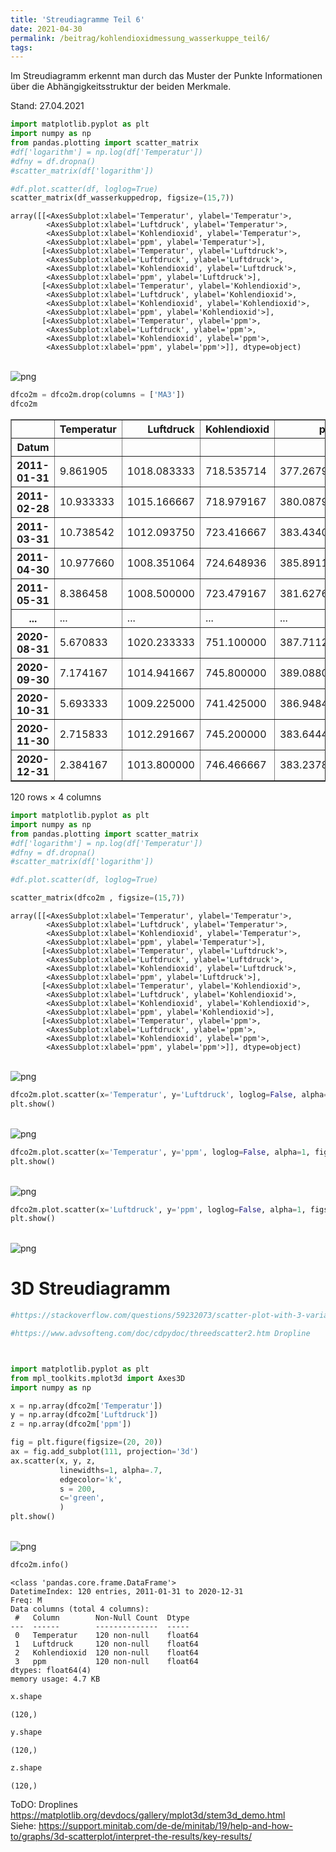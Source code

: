 ```yaml
---
title: 'Streudiagramme Teil 6'
date: 2021-04-30
permalink: /beitrag/kohlendioxidmessung_wasserkuppe_teil6/
tags:
---
```


Im Streudiagramm erkennt man durch das Muster der Punkte Informationen über die Abhängigkeitsstruktur der beiden Merkmale.

Stand: 27.04.2021


```python
import matplotlib.pyplot as plt
import numpy as np
from pandas.plotting import scatter_matrix
#df['logarithm'] = np.log(df['Temperatur']) 
#dfny = df.dropna()
#scatter_matrix(df['logarithm'])

#df.plot.scatter(df, loglog=True)
scatter_matrix(df_wasserkuppedrop, figsize=(15,7))

```




    array([[<AxesSubplot:xlabel='Temperatur', ylabel='Temperatur'>,
            <AxesSubplot:xlabel='Luftdruck', ylabel='Temperatur'>,
            <AxesSubplot:xlabel='Kohlendioxid', ylabel='Temperatur'>,
            <AxesSubplot:xlabel='ppm', ylabel='Temperatur'>],
           [<AxesSubplot:xlabel='Temperatur', ylabel='Luftdruck'>,
            <AxesSubplot:xlabel='Luftdruck', ylabel='Luftdruck'>,
            <AxesSubplot:xlabel='Kohlendioxid', ylabel='Luftdruck'>,
            <AxesSubplot:xlabel='ppm', ylabel='Luftdruck'>],
           [<AxesSubplot:xlabel='Temperatur', ylabel='Kohlendioxid'>,
            <AxesSubplot:xlabel='Luftdruck', ylabel='Kohlendioxid'>,
            <AxesSubplot:xlabel='Kohlendioxid', ylabel='Kohlendioxid'>,
            <AxesSubplot:xlabel='ppm', ylabel='Kohlendioxid'>],
           [<AxesSubplot:xlabel='Temperatur', ylabel='ppm'>,
            <AxesSubplot:xlabel='Luftdruck', ylabel='ppm'>,
            <AxesSubplot:xlabel='Kohlendioxid', ylabel='ppm'>,
            <AxesSubplot:xlabel='ppm', ylabel='ppm'>]], dtype=object)




​    
![png](/images/kohlendioxidmessung/output_3_1.png)
​    



```python
dfco2m = dfco2m.drop(columns = ['MA3'])
dfco2m
```




<div>
<style scoped>
    .dataframe tbody tr th:only-of-type {
        vertical-align: middle;
    }

    .dataframe tbody tr th {
        vertical-align: top;
    }
    
    .dataframe thead th {
        text-align: right;
    }
</style>
<table border="1" class="dataframe">
  <thead>
    <tr style="text-align: right;">
      <th></th>
      <th>Temperatur</th>
      <th>Luftdruck</th>
      <th>Kohlendioxid</th>
      <th>ppm</th>
    </tr>
    <tr>
      <th>Datum</th>
      <th></th>
      <th></th>
      <th></th>
      <th></th>
    </tr>
  </thead>
  <tbody>
    <tr>
      <th>2011-01-31</th>
      <td>9.861905</td>
      <td>1018.083333</td>
      <td>718.535714</td>
      <td>377.267934</td>
    </tr>
    <tr>
      <th>2011-02-28</th>
      <td>10.933333</td>
      <td>1015.166667</td>
      <td>718.979167</td>
      <td>380.087965</td>
    </tr>
    <tr>
      <th>2011-03-31</th>
      <td>10.738542</td>
      <td>1012.093750</td>
      <td>723.416667</td>
      <td>383.434028</td>
    </tr>
    <tr>
      <th>2011-04-30</th>
      <td>10.977660</td>
      <td>1008.351064</td>
      <td>724.648936</td>
      <td>385.891135</td>
    </tr>
    <tr>
      <th>2011-05-31</th>
      <td>8.386458</td>
      <td>1008.500000</td>
      <td>723.479167</td>
      <td>381.627605</td>
    </tr>
    <tr>
      <th>...</th>
      <td>...</td>
      <td>...</td>
      <td>...</td>
      <td>...</td>
    </tr>
    <tr>
      <th>2020-08-31</th>
      <td>5.670833</td>
      <td>1020.233333</td>
      <td>751.100000</td>
      <td>387.711256</td>
    </tr>
    <tr>
      <th>2020-09-30</th>
      <td>7.174167</td>
      <td>1014.941667</td>
      <td>745.800000</td>
      <td>389.088071</td>
    </tr>
    <tr>
      <th>2020-10-31</th>
      <td>5.693333</td>
      <td>1009.225000</td>
      <td>741.425000</td>
      <td>386.948444</td>
    </tr>
    <tr>
      <th>2020-11-30</th>
      <td>2.715833</td>
      <td>1012.291667</td>
      <td>745.200000</td>
      <td>383.644441</td>
    </tr>
    <tr>
      <th>2020-12-31</th>
      <td>2.384167</td>
      <td>1013.800000</td>
      <td>746.466667</td>
      <td>383.237839</td>
    </tr>
  </tbody>
</table>
<p>120 rows × 4 columns</p>
</div>




```python
import matplotlib.pyplot as plt
import numpy as np
from pandas.plotting import scatter_matrix
#df['logarithm'] = np.log(df['Temperatur']) 
#dfny = df.dropna()
#scatter_matrix(df['logarithm'])

#df.plot.scatter(df, loglog=True)

scatter_matrix(dfco2m , figsize=(15,7))

```




    array([[<AxesSubplot:xlabel='Temperatur', ylabel='Temperatur'>,
            <AxesSubplot:xlabel='Luftdruck', ylabel='Temperatur'>,
            <AxesSubplot:xlabel='Kohlendioxid', ylabel='Temperatur'>,
            <AxesSubplot:xlabel='ppm', ylabel='Temperatur'>],
           [<AxesSubplot:xlabel='Temperatur', ylabel='Luftdruck'>,
            <AxesSubplot:xlabel='Luftdruck', ylabel='Luftdruck'>,
            <AxesSubplot:xlabel='Kohlendioxid', ylabel='Luftdruck'>,
            <AxesSubplot:xlabel='ppm', ylabel='Luftdruck'>],
           [<AxesSubplot:xlabel='Temperatur', ylabel='Kohlendioxid'>,
            <AxesSubplot:xlabel='Luftdruck', ylabel='Kohlendioxid'>,
            <AxesSubplot:xlabel='Kohlendioxid', ylabel='Kohlendioxid'>,
            <AxesSubplot:xlabel='ppm', ylabel='Kohlendioxid'>],
           [<AxesSubplot:xlabel='Temperatur', ylabel='ppm'>,
            <AxesSubplot:xlabel='Luftdruck', ylabel='ppm'>,
            <AxesSubplot:xlabel='Kohlendioxid', ylabel='ppm'>,
            <AxesSubplot:xlabel='ppm', ylabel='ppm'>]], dtype=object)




​    
![png](/images/kohlendioxidmessung/output_5_1.png)
​    



```python
dfco2m.plot.scatter(x='Temperatur', y='Luftdruck', loglog=False, alpha=1, figsize=(15,7))
plt.show()
```


​    
![png](/images/kohlendioxidmessung/output_6_0.png)
​    



```python
dfco2m.plot.scatter(x='Temperatur', y='ppm', loglog=False, alpha=1, figsize=(15,7))
plt.show()
```


​    
![png](/images/kohlendioxidmessung/output_7_0.png)
​    



```python
dfco2m.plot.scatter(x='Luftdruck', y='ppm', loglog=False, alpha=1, figsize=(15,7))
plt.show()
```


​    
![png](/images/kohlendioxidmessung/output_8_0.png)
​    


# 3D Streudiagramm




```python
#https://stackoverflow.com/questions/59232073/scatter-plot-with-3-variables-in-matplotlib

#https://www.advsofteng.com/doc/cdpydoc/threedscatter2.htm Dropline



import matplotlib.pyplot as plt
from mpl_toolkits.mplot3d import Axes3D
import numpy as np

x = np.array(dfco2m['Temperatur'])
y = np.array(dfco2m['Luftdruck'])
z = np.array(dfco2m['ppm'])

fig = plt.figure(figsize=(20, 20))
ax = fig.add_subplot(111, projection='3d')
ax.scatter(x, y, z, 
           linewidths=1, alpha=.7,
           edgecolor='k',
           s = 200,
           c='green',
           )
plt.show()
```


​    
![png](/images/kohlendioxidmessung/output_10_0.png)
​    



```python
dfco2m.info()
```

    <class 'pandas.core.frame.DataFrame'>
    DatetimeIndex: 120 entries, 2011-01-31 to 2020-12-31
    Freq: M
    Data columns (total 4 columns):
     #   Column        Non-Null Count  Dtype  
    ---  ------        --------------  -----  
     0   Temperatur    120 non-null    float64
     1   Luftdruck     120 non-null    float64
     2   Kohlendioxid  120 non-null    float64
     3   ppm           120 non-null    float64
    dtypes: float64(4)
    memory usage: 4.7 KB



```python
x.shape
```




    (120,)




```python
y.shape
```




    (120,)




```python
z.shape
```




    (120,)



ToDO: Droplines
https://matplotlib.org/devdocs/gallery/mplot3d/stem3d_demo.html    
Siehe: https://support.minitab.com/de-de/minitab/19/help-and-how-to/graphs/3d-scatterplot/interpret-the-results/key-results/